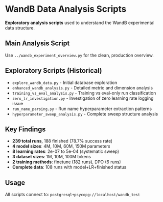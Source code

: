 # WandB Data Analysis Scripts

**Exploratory analysis scripts** used to understand the WandB experimental data structure. 

## Main Analysis Script

Use `../wandb_experiment_overview.py` for the clean, production overview.

## Exploratory Scripts (Historical)

- `explore_wandb_data.py` - Initial database exploration
- `enhanced_wandb_analysis.py` - Detailed metric and dimension analysis  
- `training_vs_eval_analysis.py` - Training vs eval-only run classification
- `zero_lr_investigation.py` - Investigation of zero learning rate logging issue
- `run_name_parsing.py` - Run name hyperparameter extraction patterns
- `hyperparameter_sweep_analysis.py` - Complete sweep structure analysis

## Key Findings

- **239 total runs**, 188 finished (78.7% success rate)
- **4 model sizes**: 4M, 10M, 60M, 150M parameters  
- **8 learning rates**: 2e-07 to 5e-04 (systematic sweep)
- **3 dataset sizes**: 1M, 10M, 100M tokens
- **2 training methods**: finetune (182 runs), DPO (6 runs)
- **Complete data**: 108 runs with model+LR+finished status

## Usage

All scripts connect to: `postgresql+psycopg://localhost/wandb_test`
